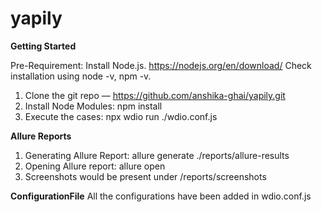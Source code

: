 # yapily
**Getting Started**

Pre-Requirement:
Install Node.js. https://nodejs.org/en/download/
Check installation using node -v, npm -v.

1. Clone the git repo — https://github.com/anshika-ghai/yapily.git
2. Install Node Modules: npm install
3. Execute the cases: npx wdio run ./wdio.conf.js

**Allure Reports**
1. Generating Allure Report: allure generate ./reports/allure-results    
2. Opening Allure report: allure open
3. Screenshots would be present under /reports/screenshots

**ConfigurationFile**
All the configurations have been added in wdio.conf.js

